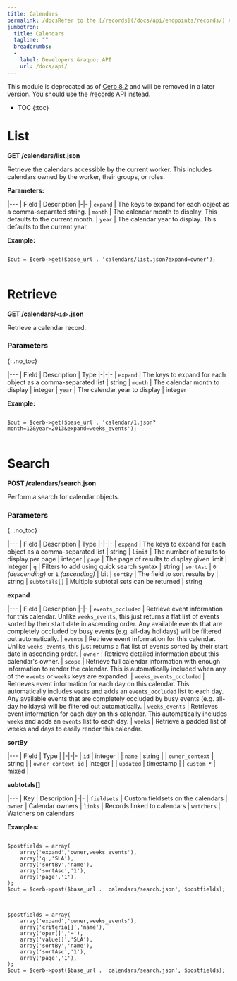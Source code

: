 ```yaml
---
title: Calendars
permalink: /docsRefer to the [/records](/docs/api/endpoints/records/) API endpoint.calendars/
jumbotron:
  title: Calendars
  tagline: ""
  breadcrumbs:
  -
    label: Developers &raquo; API
    url: /docs/api/
---
```


<div class="cerb-box note">
<p>This module is deprecated as of <a href="/releases/8.2/">Cerb 8.2</a> and will be removed in a later version. You should use the <a href="/docs/api/endpoints/records/">/records</a> API instead.</p>
</div>

* TOC
{:toc}

# List

**GET /calendars/list.json**

Retrieve the calendars accessible by the current worker.  This includes calendars owned by the worker, their groups, or roles.

**Parameters:**

|---
| Field | Description
|-|-
| `expand` | The keys to expand for each object as a comma-separated string.
| `month` | The calendar month to display.  This defaults to the current month.
| `year` | The calendar year to display.  This defaults to the current year.

**Example:**

<pre>
<code class="language-php">
$out = $cerb->get($base_url . 'calendars/list.json?expand=owner');
</code>
</pre>

Retrieve
========
**GET /calendars/`<id>`.json**

Retrieve a calendar record.

### Parameters
{: .no_toc}

|---
| Field | Description | Type
|-|-|-
| `expand` | The keys to expand for each object as a comma-separated list | string
| `month` | The calendar month to display | integer
| `year` | The calendar year to display | integer


**Example:**

<pre>
<code class="language-php">
$out = $cerb->get($base_url . 'calendar/1.json?month=12&year=2013&expand=weeks_events');
</code>
</pre>
	
Search
======
**POST /calendars/search.json**

Perform a search for calendar objects.

### Parameters
{: .no_toc}

|---
| Field | Description | Type
|-|-|-
| `expand` | The keys to expand for each object as a comma-separated list | string
| `limit` | The number of results to display per page | integer
| `page` | The page of results to display given limit | integer
| `q` | Filters to add using quick search syntax | string
| `sortAsc` | `0` _(descending)_ or `1` _(ascending)_ | bit
| `sortBy` | The field to sort results by | string
| `subtotals[]` | Multiple subtotal sets can be returned | string 

**expand**

|---
| Field | Description
|-|-
| `events_occluded` | Retrieve event information for this calendar.  Unlike `weeks_events`, this just returns a flat list of events sorted by their start date in ascending order.  Any available events that are completely occluded by busy events (e.g. all-day holidays) will be filtered out automatically.
| `events` | Retrieve event information for this calendar.  Unlike `weeks_events`, this just returns a flat list of events sorted by their start date in ascending order.
| `owner` | Retrieve detailed information about this calendar's owner.
| `scope` | Retrieve full calendar information with enough information to render the calendar.  This is automatically included when any of the `events` or `weeks` keys are expanded.
| `weeks_events_occluded` | Retrieves event information for each day on this calendar.  This automatically includes `weeks` and adds an `events_occluded` list to each day.  Any available events that are completely occluded by busy events (e.g. all-day holidays) will be filtered out automatically.
| `weeks_events` | Retrieves event information for each day on this calendar.  This automatically includes `weeks` and adds an `events` list to each day.
| `weeks` | Retrieve a padded list of weeks and days to easily render this calendar.

**sortBy**

|---
| Field | Type |
|-|-|-
| `id` | integer | 
| `name` | string |
| `owner_context` | string | 
| `owner_context_id` | integer |
| `updated` | timestamp | 
| `custom_*` | mixed | 

**subtotals[]**

|---
| Key | Description
|-|-
| `fieldsets` | Custom fieldsets on the calendars
| `owner` | Calendar owners
| `links` | Records linked to calendars
| `watchers` | Watchers on calendars

**Examples:**

<pre>
<code class="language-php">
$postfields = array(
    array('expand','owner,weeks_events'),
    array('q','SLA'),
    array('sortBy','name'),
    array('sortAsc','1'),
    array('page','1'),
);
$out = $cerb->post($base_url . 'calendars/search.json', $postfields);
</code>
</pre>

<pre>
<code class="language-php">
$postfields = array(
    array('expand','owner,weeks_events'),
    array('criteria[]','name'),
    array('oper[]','='),
    array('value[]','SLA'),
    array('sortBy','name'),
    array('sortAsc','1'),
    array('page','1'),
);
$out = $cerb->post($base_url . 'calendars/search.json', $postfields);
</code>
</pre>
